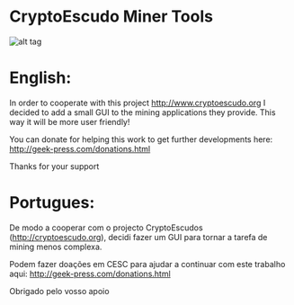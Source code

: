 CryptoEscudo Miner Tools
======================

![alt tag](https://travis-ci.org/killercode/CryptoEscudoMinerTools.svg?branch=master)


English:
========

In order to cooperate with this project http://www.cryptoescudo.org I decided to add a small GUI to the mining applications they provide. This way it will be more user friendly!

You can donate for helping this work to get further developments here: http://geek-press.com/donations.html

Thanks for your support

Portugues:
==========


De modo a cooperar com o projecto CryptoEscudos (http://cryptoescudo.org), decidi fazer um GUI para tornar a tarefa de mining menos complexa.

Podem fazer doações em CESC para ajudar a continuar com este trabalho aqui: http://geek-press.com/donations.html

Obrigado pelo vosso apoio
